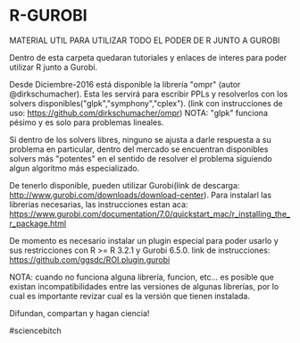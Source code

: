 # R-GUROBI
MATERIAL UTIL PARA UTILIZAR TODO EL PODER DE R JUNTO A GUROBI

Dentro de esta carpeta quedaran tutoriales y enlaces de interes para poder utilizar R junto a Gurobi.

Desde Diciembre-2016 está disponible la librería "ompr" (autor @dirkschumacher).
Esta les servirá para escribir PPLs y resolverlos con los solvers disponibles("glpk","symphony","cplex").
(link con instrucciones de uso: https://github.com/dirkschumacher/ompr) 
NOTA: "glpk" funciona pésimo y es solo para problemas lineales.

Si dentro de los solvers libres, ninguno se ajusta a darle respuesta a su problema en particular, dentro del mercado se encuentran disponibles solvers más "potentes" en el sentido de resolver el problema siguiendo algun algoritmo más especializado.


De tenerlo disponible, pueden utilizar Gurobi(link de descarga: http://www.gurobi.com/downloads/download-center).
Para instalarl las librerias necesarias, las instrucciones estan aca: https://www.gurobi.com/documentation/7.0/quickstart_mac/r_installing_the_r_package.html

De momento es necesario instalar un plugin especial para poder usarlo y sus restricciones con R >= R 3.2.1 y Gurobi 6.5.0.
link de instrucciones: https://github.com/ggsdc/ROI.plugin.gurobi

NOTA: cuando no funciona alguna librería, funcion, etc... es posible que existan incompatibilidades entre las versiones de algunas librerías, por lo cual es importante revizar cual es la versión que tienen instalada.

Difundan, compartan y hagan ciencia!

#sciencebitch

